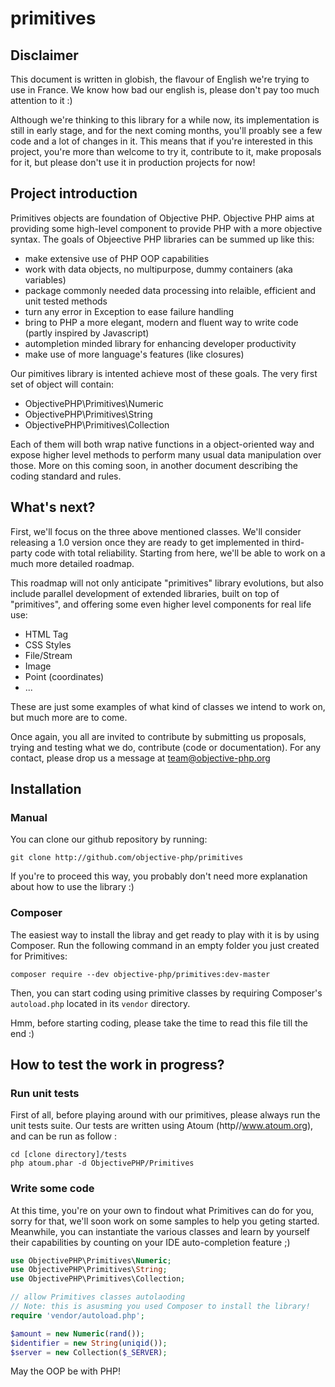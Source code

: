 # primitives

## Disclaimer

This document is written in globish, the flavour of English we're trying to use in France. We know how bad our english is, please don't pay too much attention to it :)

Although we're thinking to this library for a while now, its implementation is still in early stage, and for the next coming months, you'll proably see a few code and a lot of changes in it. This means that if you're interested in this project, you're more than welcome to try it, contribute to it, make proposals for it, but please don't use it in production projects for now!

## Project introduction

Primitives objects are foundation of Objective PHP. Objective PHP aims at providing some high-level component to provide PHP with a more objective syntax. The goals of Objeective PHP libraries can be summed up like this:

* make extensive use of PHP OOP capabilities
* work with data objects, no multipurpose, dummy containers (aka variables)
* package commonly needed data processing into relaible, efficient and unit tested methods
* turn any error in Exception to ease failure handling
* bring to PHP a more elegant, modern and fluent way to write code (partly inspired by Javascript)
* autompletion minded library for enhancing developer productivity
* make use of more language's features (like closures)

Our pimitives library is intented achieve most of these goals. The very first set of object will contain:

* ObjectivePHP\Primitives\Numeric
* ObjectivePHP\Primitives\String
* ObjectivePHP\Primitives\Collection

Each of them will both wrap native functions in a object-oriented way and expose higher level methods to perform many usual data manipulation over those. More on this coming soon, in another document describing the coding standard and rules.

## What's next?

First, we'll focus on the three above mentioned classes. We'll consider releasing a 1.0 version once they are ready to get implemented in third-party code with total reliability. Starting from here, we'll be able to work on a much more detailed roadmap.

This roadmap will not only anticipate "primitives" library evolutions, but also include parallel development of extended libraries, built on top of "primitives", and offering some even higher level components for real life use:

* HTML Tag
* CSS Styles
* File/Stream
* Image
* Point (coordinates)
* ...

These are just some examples of what kind of classes we intend to work on, but much more are to come.

Once again, you all are invited to contribute by submitting us proposals, trying and testing what we do, contribute (code or documentation). For any contact, please drop us a message at team@objective-php.org

## Installation

### Manual

You can clone our github repository by running:

```
git clone http://github.com/objective-php/primitives
```

If you're to proceed this way, you probably don't need more explanation about how to use the library :)

### Composer

The easiest way to install the libray and get ready to play with it is by using Composer. Run the following command in an empty folder you just created for Primitives:

```
composer require --dev objective-php/primitives:dev-master 
```

Then, you can start coding using primitive classes by requiring Composer's `autoload.php` located in its `vendor` directory.

Hmm, before starting coding, please take the time to read this file till the end :)

## How to test the work in progress?

### Run unit tests

First of all, before playing around with our primitives, please always run the unit tests suite. Our tests are written using Atoum (http//www.atoum.org), and can be run as follow :

```
cd [clone directory]/tests
php atoum.phar -d ObjectivePHP/Primitives
```

### Write some code

At this time, you're on your own to findout what Primitives can do for you, sorry for that, we'll soon work on some samples to help you geting started. Meanwhile, you can instantiate the various classes and learn by yourself their capabilities by counting on your IDE auto-completion feature ;)

```php
use ObjectivePHP\Primitives\Numeric;
use ObjectivePHP\Primitives\String;
use ObjectivePHP\Primitives\Collection;

// allow Primitives classes autolaoding
// Note: this is asusming you used Composer to install the library!
require 'vendor/autoload.php';

$amount = new Numeric(rand());
$identifier = new String(uniqid());
$server = new Collection($_SERVER);

```

May the OOP be with PHP!


